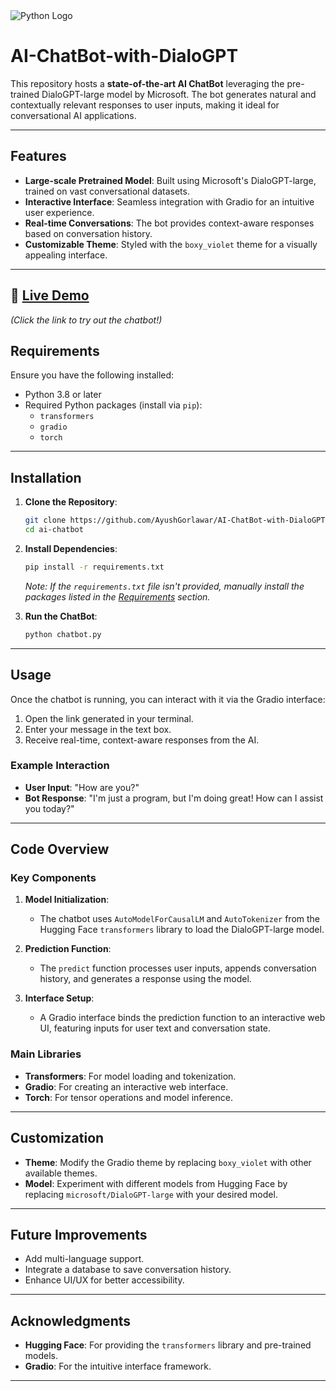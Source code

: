 
<img src="https://media.geeksforgeeks.org/wp-content/uploads/20240123150734/Python-AI--(1).webp" alt="Python Logo" >

# AI-ChatBot-with-DialoGPT

This repository hosts a **state-of-the-art AI ChatBot** leveraging the pre-trained DialoGPT-large model by Microsoft. The bot generates natural and contextually relevant responses to user inputs, making it ideal for conversational AI applications.

---


## Features

- **Large-scale Pretrained Model**: Built using Microsoft's DialoGPT-large, trained on vast conversational datasets.
- **Interactive Interface**: Seamless integration with Gradio for an intuitive user experience.
- **Real-time Conversations**: The bot provides context-aware responses based on conversation history.
- **Customizable Theme**: Styled with the `boxy_violet` theme for a visually appealing interface.

---
## 🚀 [Live Demo](https://huggingface.co/spaces/throneAyush/AI-Chatbot)  
*(Click the link to try out the chatbot!)*  
## Requirements

Ensure you have the following installed:

- Python 3.8 or later
- Required Python packages (install via `pip`):
  - `transformers`
  - `gradio`
  - `torch`

---

## Installation

1. **Clone the Repository**:
   ```bash
   git clone https://github.com/AyushGorlawar/AI-ChatBot-with-DialoGPT/
   cd ai-chatbot
   ```

2. **Install Dependencies**:
   ```bash
   pip install -r requirements.txt
   ```
   *Note: If the `requirements.txt` file isn't provided, manually install the packages listed in the [Requirements](#requirements) section.*

3. **Run the ChatBot**:
   ```bash
   python chatbot.py
   ```

---

## Usage

Once the chatbot is running, you can interact with it via the Gradio interface:

1. Open the link generated in your terminal.
2. Enter your message in the text box.
3. Receive real-time, context-aware responses from the AI.

### Example Interaction

- **User Input**: "How are you?"
- **Bot Response**: "I'm just a program, but I'm doing great! How can I assist you today?"

---

## Code Overview

### Key Components

1. **Model Initialization**:
   - The chatbot uses `AutoModelForCausalLM` and `AutoTokenizer` from the Hugging Face `transformers` library to load the DialoGPT-large model.

2. **Prediction Function**:
   - The `predict` function processes user inputs, appends conversation history, and generates a response using the model.

3. **Interface Setup**:
   - A Gradio interface binds the prediction function to an interactive web UI, featuring inputs for user text and conversation state.

### Main Libraries

- **Transformers**: For model loading and tokenization.
- **Gradio**: For creating an interactive web interface.
- **Torch**: For tensor operations and model inference.

---

## Customization

- **Theme**: Modify the Gradio theme by replacing `boxy_violet` with other available themes.
- **Model**: Experiment with different models from Hugging Face by replacing `microsoft/DialoGPT-large` with your desired model.

---

## Future Improvements

- Add multi-language support.
- Integrate a database to save conversation history.
- Enhance UI/UX for better accessibility.

---

 

## Acknowledgments

- **Hugging Face**: For providing the `transformers` library and pre-trained models.
- **Gradio**: For the intuitive interface framework.

---
 
